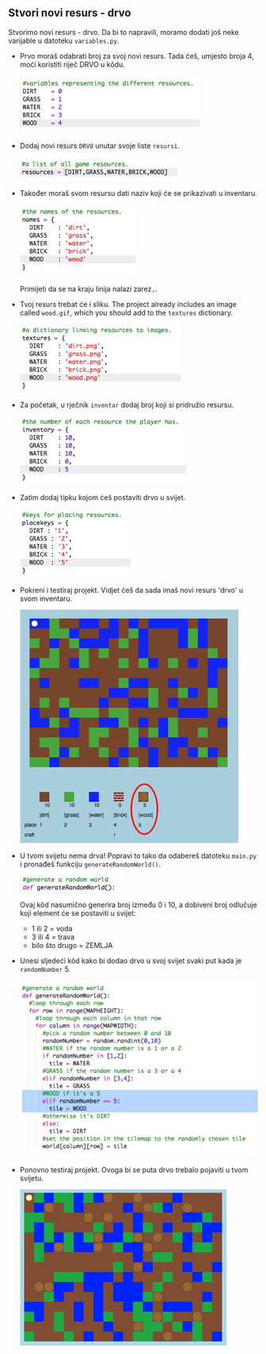 ## Stvori novi resurs - drvo

Stvorimo novi resurs - drvo. Da bi to napravili, moramo dodati još neke varijable u datoteku `variables.py`.

+ Prvo moraš odabrati broj za svoj novi resurs. Tada ćeš, umjesto broja 4, moći koristiti riječ DRVO u kôdu.
    
    ![screenshot](images/craft-wood-const.png)

+ Dodaj novi resurs `DRVO` unutar svoje liste `resursi`.
    
    ![screenshot](images/craft-wood-resources.png)

+ Također moraš svom resursu dati naziv koji će se prikazivati u inventaru.
    
    ![screenshot](images/craft-wood-name.png)
    
    Primijeti da se na kraju linija nalazi zarez`,`.

+ Tvoj resurs trebat će i sliku. The project already includes an image called `wood.gif`, which you should add to the `textures` dictionary.
    
    ![screenshot](images/craft-wood-texture.png)

+ Za početak, u rječnik `inventar` dodaj broj koji si pridružio resursu.
    
    ![screenshot](images/craft-wood-inventory.png)

+ Zatim dodaj tipku kojom ćeš postaviti drvo u svijet.
    
    ![screenshot](images/craft-wood-placekey.png)

+ Pokreni i testiraj projekt. Vidjet ćeš da sada imaš novi resurs 'drvo' u svom inventaru.
    
    ![screenshot](images/craft-wood-test.png)

+ U tvom svijetu nema drva! Popravi to tako da odabereš datoteku `main.py` i pronađeš funkciju `generateRandomWorld()`.
    
    ![screenshot](images/craft-wood-random1.png)
    
    Ovaj kôd nasumično generira broj između 0 i 10, a dobiveni broj odlučuje koji element će se postaviti u svijet:
    
    + 1 ili 2 = voda
    + 3 ili 4 = trava
    + bilo što drugo = ZEMLJA

+ Unesi sljedeći kôd kako bi dodao drvo u svoj svijet svaki put kada je `randomNumber` 5.
    
    ![screenshot](images/craft-wood-random2.png)

+ Ponovno testiraj projekt. Ovoga bi se puta drvo trebalo pojaviti u tvom svijetu.
    
    ![screenshot](images/craft-wood-test2.png)